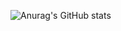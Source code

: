 ![Anurag's GitHub stats](https://github-readme-stats.vercel.app/api?username=devsoojin&show_icons=true&theme=radical)